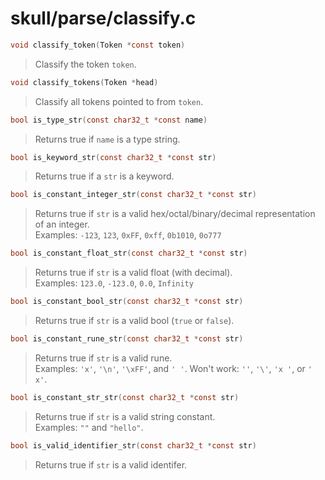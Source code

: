 # skull/parse/classify.c

```c
void classify_token(Token *const token)
```

> Classify the token `token`.

```c
void classify_tokens(Token *head)
```

> Classify all tokens pointed to from `token`.

```c
bool is_type_str(const char32_t *const name)
```

> Returns true if `name` is a type string.

```c
bool is_keyword_str(const char32_t *const str)
```

> Returns true if a `str` is a keyword.

```c
bool is_constant_integer_str(const char32_t *const str)
```

> Returns true if `str` is a valid hex/octal/binary/decimal representation of an integer.
> \
> Examples: `-123`, `123`, `0xFF`, `0xff`, `0b1010`, `0o777`

```c
bool is_constant_float_str(const char32_t *const str)
```

> Returns true if `str` is a valid float (with decimal).
> \
> Examples: `123.0`, `-123.0`, `0.0`, `Infinity`

```c
bool is_constant_bool_str(const char32_t *const str)
```

> Returns true if `str` is a valid bool (`true` or `false`).

```c
bool is_constant_rune_str(const char32_t *const str)
```

> Returns true if `str` is a valid rune.
> \
> Examples: `'x'`, `'\n'`, `'\xFF'`, and `' '`.
> Won't work: `''`, `'\'`, `'x '`, or `' x'`.

```c
bool is_constant_str_str(const char32_t *const str)
```

> Returns true if `str` is a valid string constant.
> \
> Examples: `""` and `"hello"`.

```c
bool is_valid_identifier_str(const char32_t *const str)
```

> Returns true if `str` is a valid identifer.

